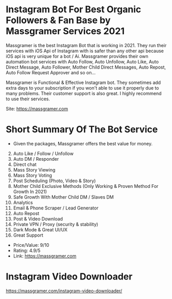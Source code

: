 # Instagram Bot For Best Organic Followers & Fan Base by Massgramer Services 2021

Massgramer is the best Instagram Bot that is working in 2021. They run their services with iOS Api of Instagram with is safer than any other api because iOS api is very unique for a bot / Ai.
Massgramer provides their own automation bot services with Auto Follow, Auto Unfollow, Auto Like, Auto Direct Message, Auto Follower, Mother Child Direct Messages, Auto Repost, Auto Follow Request Approver and so on...

Massgramer is Functional & Effective Instagram bot. They sometimes add extra days to your subscription if you won't able to use it properly due to many problems. Their customer support is also great. I highly recommend to use their services.

Site: https://massgramer.com

# Short Summary Of The Bot Service

* Given the packages, Massgramer offers the best value for money.
2. Auto Like / Follow / Unfollow
3. Auto DM / Responder
4. Direct chat
5. Mass Story Viewing
6. Mass Story Voting
7. Post Scheduling (Photo, Video & Story)
8. Mother Child Exclusive Methods (Only Working & Proven Method For Growth In 2021)
9. Safe Growth With Mother Child DM / Slaves DM
10. Analytics
11. Email & Phone Scraper / Lead Generator
12. Auto Repost
13. Post & Video Download
14. Private VPN / Proxy (security & stability)
15. Dark Mode & Great UI/UX
16. Great Support

* Price/Value: 9/10
* Rating: 4.9/5
* Link: https://massgramer.com

# Instagram Video Downloader
https://massgramer.com/instagram-video-downloader/
